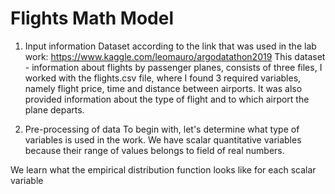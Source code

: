 # Flights Math Model

1. Input information
Dataset according to the link that was used in the lab work:
https://www.kaggle.com/leomauro/argodatathon2019
This dataset - information about flights by passenger planes, consists of
three files, I worked with the flights.csv file, where I found 3 required variables,
namely flight price, time and distance between airports. It was also provided
information about the type of flight and to which airport the plane departs.

2. Pre-processing of data
To begin with, let's determine what type of variables is used in the work.
We have scalar quantitative variables because their range of values belongs to
field of real numbers.

We learn what the empirical distribution function looks like for each scalar
variable

